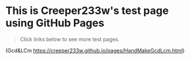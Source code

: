 # This is Creeper233w's test page using GitHub Pages
>Click links below to see more test pages.

(Gcd&LCm https://creeper233w.github.io/pages/HandMakeGcdLcm.html)